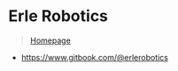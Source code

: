 # Erle Robotics

> [Homepage](http://docs.erlerobotics.com)

- https://www.gitbook.com/@erlerobotics